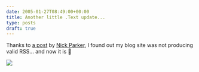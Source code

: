 ```yaml
---
date: 2005-01-27T08:49:00+00:00
title: Another little .Text update...
type: posts
draft: true
---
```

Thanks to [a post](http://developernotes.com/archive/2005/01/23/253.aspx) by [Nick Parker](http://developernotes.com/), I found out my blog site was not producing valid RSS... and now it is 🙂

[<img src="http://www.duncanmackenzie.net/blogs/images/valid-rss.png" border="0" />](http://feedvalidator.org/check.cgi?url=http://blogs.duncanmackenzie.net/duncanma/Rss.aspx)
